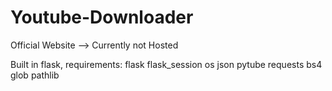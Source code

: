 # Youtube-Downloader

Official Website --> Currently not Hosted

Built in flask, requirements:
flask
flask_session
os
json
pytube
requests
bs4
glob
pathlib
